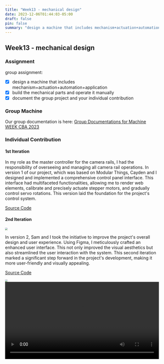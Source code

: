 ```yaml
---
title: "Week13 - mechanical design"
date: 2023-12-06T01:44:03-05:00
draft: false
pin: false
summary: "design a machine that includes mechanism+actuation+automation+application"
---
```


## Week13 - mechanical design

### Assignment

group assignment:</br>

- [x] design a machine that includes mechanism+actuation+automation+application
- [x] build the mechanical parts and operate it manually
- [x] document the group project and your individual contribution

### Group Machine

Our group documentation is here: [Group Documentations for Machine WEEK CBA 2023](https://fab.cba.mit.edu/classes/863.23/CBA/machine/index.html)


### Individual Contribution

#### 1st Iteration
In my role as the master controller for the camera rails, I had the responsibility of overseeing and managing all camera rail operations. In version 1 of our project, which was based on Modular Things, Cayden and I designed and implemented a comprehensive control panel interface. This interface had multifaceted functionalities, allowing me to render web elements, calibrate and precisely actuate stepper motors, and gradually control servo rotations. This version laid the foundation for the project's control system.

[Source Code](https://gitlab.cba.mit.edu/classes/863.23/CBA/machine/-/tree/main/src/control_panel/sw/v1?ref_type=heads)

#### 2nd Iteration
<img src="../assets/week13/sys_arc.jpeg" style="zoom:50%;" />

In version 2, Sam and I took the initiative to improve the project's overall design and user experience. Using Figma, I meticulously crafted an enhanced user interface. This not only improved the visual aesthetics but also streamlined the user interaction with the system. This second iteration marked a significant step forward in the project's development, making it more user-friendly and visually appealing.

[Source Code](https://gitlab.cba.mit.edu/classes/863.23/CBA/machine/-/tree/main/src/control_panel/sw/v2?ref_type=heads)

<img src="../assets/week13/v2.png" style="zoom:50%;" />

<video  style="width: 100%;" controls>
<source src="../assets/week13/v2.mp4"  type="video/mp4">
</video>


